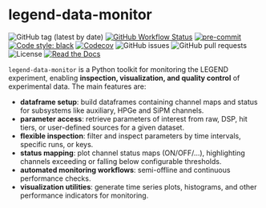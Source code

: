 # legend-data-monitor

![GitHub tag (latest by date)](https://img.shields.io/github/v/tag/legend-exp/legend-data-monitor?logo=git)
[![GitHub Workflow Status](https://img.shields.io/github/checks-status/legend-exp/legend-data-monitor/main?label=main%20branch&logo=github)](https://github.com/legend-exp/legend-data-monitor/actions)
[![pre-commit](https://img.shields.io/badge/pre--commit-enabled-brightgreen?logo=pre-commit&logoColor=white)](https://github.com/pre-commit/pre-commit)
[![Code style: black](https://img.shields.io/badge/code%20style-black-000000.svg)](https://github.com/psf/black)
[![Codecov](https://img.shields.io/codecov/c/github/legend-exp/legend-data-monitor?logo=codecov)](https://app.codecov.io/gh/legend-exp/legend-data-monitor)
![GitHub issues](https://img.shields.io/github/issues/legend-exp/legend-data-monitor?logo=github)
![GitHub pull requests](https://img.shields.io/github/issues-pr/legend-exp/legend-data-monitor?logo=github)
![License](https://img.shields.io/github/license/legend-exp/legend-data-monitor)
[![Read the Docs](https://img.shields.io/readthedocs/legend-data-monitor?logo=readthedocs)](https://legend-data-monitor.readthedocs.io)

`legend-data-monitor` is a Python toolkit for monitoring the LEGEND experiment, enabling **inspection, visualization, and quality control** of experimental data. The main features are:

- **dataframe setup**: build dataframes containing channel maps and status for subsystems like auxiliary, HPGe and SiPM channels.
- **parameter access**: retrieve parameters of interest from raw, DSP, hit tiers, or user-defined sources for a given dataset.
- **flexible inspection**: filter and inspect parameters by time intervals, specific runs, or keys.
- **status mapping**: plot channel status maps (ON/OFF/...), highlighting channels exceeding or falling below configurable thresholds.
- **automated monitoring workflows**: semi-offline and continuous performance checks.
- **visualization utilities**: generate time series plots, histograms, and other performance indicators for monitoring.
